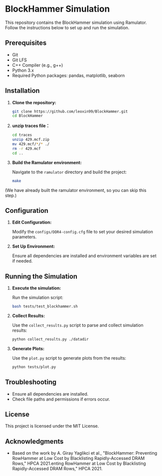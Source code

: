 # BlockHammer Simulation

This repository contains the BlockHammer simulation using Ramulator. Follow the instructions below to set up and run the simulation.

## Prerequisites

- Git
- Git LFS
- C++ Compiler (e.g., g++)
- Python 3.x
- Required Python packages: pandas, matplotlib, seaborn

## Installation

1. **Clone the repository:**

   ```bash
   git clone https://github.com/leoxin99/BlockHammer.git
   cd BlockHammer
   ```

2. **unzip traces file：**

   ```bash
   cd traces
   unzip 429.mcf.zip
   mv 429.mcf/*/* ./
   rm -r 429.mcf
   cd ..
   ```

3. **Build the Ramulator environment:**

   Navigate to the `ramulator` directory and build the project:

   ```bash
   make
   ```

(We have already built the ramulator environment, so you can skip this step.)

## Configuration

1. **Edit Configuration:**

   Modify the `configs/DDR4-config.cfg` file to set your desired simulation parameters.

2. **Set Up Environment:**

   Ensure all dependencies are installed and environment variables are set if needed.

## Running the Simulation

1. **Execute the simulation:**

   Run the simulation script:

   ```bash
   bash tests/test_blockhammer.sh
   ```

2. **Collect Results:**

   Use the `collect_results.py` script to parse and collect simulation results:

   ```bash
   python collect_results.py ./datadir
   ```

3. **Generate Plots:**

   Use the `plot.py` script to generate plots from the results:

   ```bash
   python tests/plot.py
   ```

## Troubleshooting

- Ensure all dependencies are installed.
- Check file paths and permissions if errors occur.

## License

This project is licensed under the MIT License.

## Acknowledgments

- Based on the work by A. Giray Yaglikci et al., "BlockHammer: Preventing RowHammer at Low Cost by Blacklisting Rapidly-Accessed DRAM Rows," HPCA 2021.enting RowHammer at Low Cost by Blacklisting Rapidly-Accessed DRAM Rows," HPCA 2021.